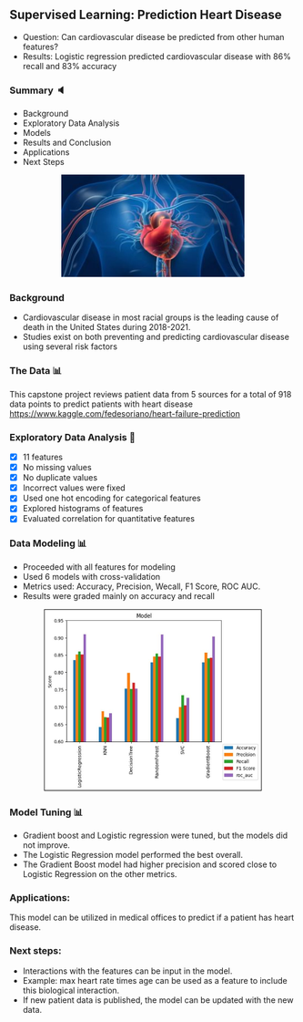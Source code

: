 ## Supervised Learning: Prediction Heart Disease
* Question: Can cardiovascular disease be predicted from other human features?
* Results: Logistic regression predicted cardiovascular disease with 86% recall and 83% accuracy

### Summary :speaker:
* Background
* Exploratory Data Analysis
* Models
* Results and Conclusion
* Applications
* Next Steps

<div align="center">
  <a href="https://github.com/jedh2/predicting_heart_disease">
    <img src="images/heart.jpg" alt="Logo" width="322" height="180">
  </a>
</div>

### Background 
* Cardiovascular disease in most racial groups is the leading cause of death in the United States during 2018-2021.
* Studies exist on both preventing and predicting cardiovascular disease using several risk factors

### The Data :bar_chart:
This capstone project reviews patient data from 5 sources for a total of 918 data points to predict patients with heart disease
https://www.kaggle.com/fedesoriano/heart-failure-prediction

### Exploratory Data Analysis :paperclip: 
- [x] 11 features
- [x] No missing values
- [x] No duplicate values
- [x] Incorrect values were fixed
- [x] Used one hot encoding for categorical features
- [x] Explored histograms of features
- [x] Evaluated correlation for quantitative features 

### Data Modeling :bar_chart:
* Proceeded with all features for modeling
* Used 6 models with cross-validation 
* Metrics used: Accuracy, Precision, Wecall, F1 Score, ROC AUC. 
* Results were graded mainly on accuracy and recall

<div align="center">
  <a href="https://github.com/jedh2/predicting_heart_disease">
    <img src="images/results.jpg" alt="Logo" width="384" height="320">
  </a>
</div>

### Model Tuning :bar_chart:
* Gradient boost and Logistic regression were tuned, but the models did not improve.
* The Logistic Regression model performed the best overall. 
* The Gradient Boost model had higher precision and scored close to Logistic Regression on the other metrics.

### Applications:
This model can be utilized in medical offices to predict if a patient has heart disease. 

### Next steps:
* Interactions with the features can be input in the model. 
* Example: max heart rate times age can be used as a feature to include this biological interaction.
* If new patient data is published, the model can be updated with the new data. 




 


















